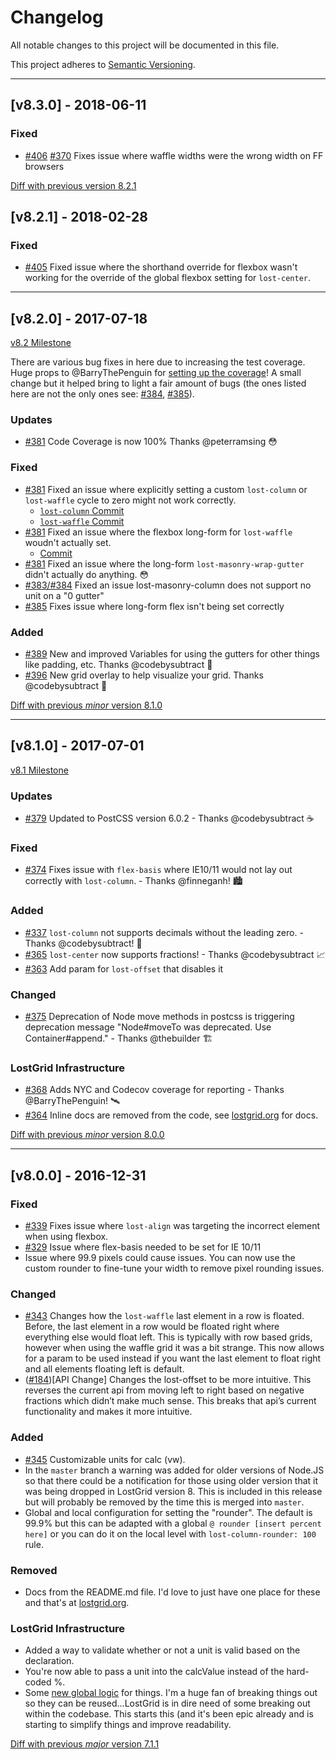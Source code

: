 # Changelog
All notable changes to this project will be documented in this file.

This project adheres to [Semantic Versioning](http://semver.org/).

---
## [v8.3.0] - 2018-06-11

### Fixed
-  [#406](https://github.com/peterramsing/lost/pull/406) [#370](https://github.com/peterramsing/lost/issues/370) Fixes issue where waffle widths were the wrong width on FF browsers


[Diff with previous version 8.2.1](https://github.com/peterramsing/lost/compare/v8.2.1...v8.3.0)


## [v8.2.1] - 2018-02-28

### Fixed
-  [#405](https://github.com/peterramsing/lost/pull/405) Fixed issue where the shorthand override for flexbox wasn't working for the override of the global flexbox setting for `lost-center`.

---

## [v8.2.0] - 2017-07-18

[v8.2 Milestone](https://github.com/peterramsing/lost/milestone/12?closed=1)

There are various bug fixes in here due to increasing the test coverage. Huge props to @BarryThePenguin for [setting up the coverage](https://github.com/peterramsing/lost/pull/368)! A small change but it helped bring to light a fair amount of bugs (the ones listed here are not the only ones see: [#384](https://github.com/peterramsing/lost/pull/384), [#385](https://github.com/peterramsing/lost/pull/385)). 


### Updates
- [#381](https://github.com/peterramsing/lost/pull/381) Code Coverage is now 100%  Thanks @peterramsing 😳

### Fixed
-  [#381](https://github.com/peterramsing/lost/pull/381) Fixed an issue where explicitly setting a custom `lost-column` or `lost-waffle` cycle to zero might not work correctly.
    - [`lost-column` Commit](https://github.com/peterramsing/lost/pull/381/commits/fb957f22d42c8e2715d57c5cad3343ccfa73bf5e) 
    - [`lost-waffle` Commit](https://github.com/peterramsing/lost/pull/381/commits/e1dbbb60f0f697a41fee095a252cc5a0a7483863)
- [#381](https://github.com/peterramsing/lost/pull/381) Fixed an issue where the flexbox long-form for `lost-waffle` woudn't actually set.
    - [Commit](https://github.com/peterramsing/lost/pull/381/commits/92fe8f785e29baff20a9fdac038601abe0687cc5)
- [#381](https://github.com/peterramsing/lost/pull/381) Fixed an issue where the long-form `lost-masonry-wrap-gutter` didn't actually do anything. 😳
- [#383/#384](https://github.com/peterramsing/lost/issues/383) Fixed an issue lost-masonry-column does not support no unit on a "0 gutter"
- [#385](https://github.com/peterramsing/lost/pull/385) Fixes issue where long-form flex isn't being set correctly

### Added
- [#389](https://github.com/peterramsing/lost/pull/389) New and improved Variables for using the gutters for other things like padding, etc. Thanks @codebysubtract 💪
- [#396](https://github.com/peterramsing/lost/pull/386) New grid overlay to help visualize your grid. Thanks @codebysubtract 📏


[Diff with previous *minor* version 8.1.0](https://github.com/peterramsing/lost/compare/v8.1.0...v8.2.0)

---

## [v8.1.0] - 2017-07-01

[v8.1 Milestone](https://github.com/peterramsing/lost/milestone/11?closed=1)

### Updates
- [#379](https://github.com/peterramsing/lost/pull/379) Updated to PostCSS version 6.0.2 - Thanks @codebysubtract ☕️

### Fixed
- [#374](https://github.com/peterramsing/lost/pull/374) Fixes issue with `flex-basis` where IE10/11 would not lay out correctly with `lost-column`. - Thanks @finneganh! 🏙

### Added
- [#337](https://github.com/peterramsing/lost/pull/377) `lost-column` not supports decimals without the leading zero. - Thanks @codebysubtract! 🔢
- [#365](https://github.com/peterramsing/lost/pull/365) `lost-center` now supports fractions! - Thanks @codebysubtract 📈
- [#363](https://github.com/peterramsing/lost/pull/363) Add param for `lost-offset` that disables it

### Changed
- [#375](https://github.com/peterramsing/lost/pull/375) Deprecation of Node move methods in postcss is triggering deprecation message "Node#moveTo was deprecated. Use Container#append." - Thanks @thebuilder 🏗

### LostGrid Infrastructure
- [#368](https://github.com/peterramsing/lost/pull/368) Adds NYC and Codecov coverage for reporting - Thanks @BarryThePenguin! 🛰
- [#364](https://github.com/peterramsing/lost/pull/364) Inline docs are removed from the code, see [lostgrid.org](http://lostgrid.org) for docs.


[Diff with previous *minor* version 8.0.0](https://github.com/peterramsing/lost/compare/v8.0.0...v8.1.0)

---

## [v8.0.0] - 2016-12-31
### Fixed
- [#339](https://github.com/peterramsing/lost/issues/233) Fixes issue where `lost-align` was targeting the incorrect element when using flexbox.
- [#329](https://github.com/peterramsing/lost/issues/329) Issue where flex-basis needed to be set for IE 10/11
- Issue where 99.9 pixels could cause issues. You can now use the custom rounder to fine-tune your width to remove pixel rounding issues.

### Changed
- [#343](https://github.com/peterramsing/lost/issues/328) Changes how the `lost-waffle` last element in a row is floated. Before, the last element in a row would be floated right where everything else would float left. This is typically with row based grids, however when using the waffle grid it was a bit strange. This now allows for a param to be used instead if you want the last element to float right and all elements floating left is default.
- ([#184](https://github.com/peterramsing/lost/issues/184))[API Change] Changes the lost-offset to be more intuitive.
This reverses the current api from moving left to right based on negative fractions which didn’t make much sense. This breaks that api’s current functionality and makes it more intuitive.

### Added
- [#345](https://github.com/peterramsing/lost/issues/345) Customizable units for calc (vw).
- In the `master` branch a warning was added for older versions of Node.JS so that there could be a notification for those using older version that it was being dropped in LostGrid version 8. This is included in this release but will probably be removed by the time this is merged into `master`.
- Global and local configuration for setting the "rounder". The default is 99.9% but this can be adapted with a global `@ rounder [insert percent here]` or you can do it on the local level with `lost-column-rounder: 100` rule.

### Removed
- Docs from the README.md file. I'd love to just have one place for these and that's at [lostgrid.org](http://lostgrid.org).

### LostGrid Infrastructure
- Added a way to validate whether or not a unit is valid based on the declaration.
- You're now able to pass a unit into the calcValue instead of the hard-coded %.
- Some [new global logic](https://github.com/peterramsing/lost/commit/9699bfc7e092ff6e2df00fc7861ac5a50c636c8b) for things. I'm a huge fan of breaking things out so they can be reused...LostGrid is in dire need of some breaking out within the codebase. This starts this (and it's been epic already and is starting to simplify things and improve readability.

[Diff with previous *major* version 7.1.1](https://github.com/peterramsing/lost/compare/v7.1.1...v8.0.0)
